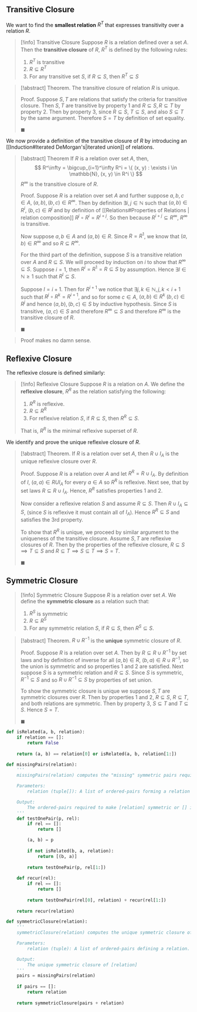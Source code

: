 ## Transitive Closure

We want to find the **smallest relation** $R^T$ that expresses transitivity over a relation $R$.

> [!info] Transitive Closure
> Suppose $R$ is a relation defined over a set $A$. Then the **transitive closure** of $R$, $R^T$ is defined by the following rules:
> 1. $R^T$ is transitive
> 2. $R \subseteq R^T$
> 3. For any transitive set $S$, if $R \subseteq S$, then $R^T \subseteq S$ 

> [!abstract] Theorem.
> The transitive closure of relation $R$ is unique.
> 
> Proof.
> Suppose $S, T$ are relations that satisfy the criteria for transitive closure. Then $S, T$ are transitive by property 1 and $R \subseteq S, R \subseteq T$ by property 2. Then by property 3, since $R \subseteq S$, $T \subseteq S$, and also $S \subseteq T$ by the same argument. Therefore $S = T$ by definition of set equality. 
> 
> $\blacksquare$

We now provide a definition of the transitive closure of $R$ by introducing an [[Induction#Iterated DeMorgan's|iterated union]] of relations.

> [!abstract] Theorem
> If $R$ is a relation over set $A$, then,
> $$
> R^\infty = \bigcup_{i=1}^\infty R^i = \{ (x, y) : \exists i \in \mathbb{N}, (x, y) \in R^i \}
> $$
> $R^\infty$ is the transitive closure of $R$.
> 
> Proof.
> Suppose $R$ is a relation over set $A$ and further suppose $a, b, c \in A, \; (a, b), (b, c) \in R^\infty$. Then by definition $\exists i, j \in \mathbb{N}$ such that $(a, b) \in R^i$, $(b, c) \in R^j$ and by definition of [[Relations#Properties of Relations | relation composition]] $R^j \circ R^i = R^{i+j}$. So then because $R^{i+j} \subseteq R^\infty$, $R^\infty$ is transitive.
> 
> Now suppose $a, b \in A$ and $(a, b) \in R$. Since $R = R^1$, we know that $(a, b) \in R^\infty$ and so $R \subseteq R^\infty$.
> 
> For the third part of the definition, suppose $S$ is a transitive relation over $A$ and $R \subseteq S$. We will proceed by induction on $i$ to show that $R^\infty \subseteq S$. Suppose $i = 1$, then $R^i = R^1 = R \subseteq S$ by assumption. Hence $\exists I \in \mathbb{N} \geq 1$ such that $R^I \subseteq S$.
> 
> Suppose $I = i + 1$. Then for $R^{i+1}$ we notice that $\exists j, k \in \mathbb{N}, j,k \lt i + 1$ such that $R^j \circ R^k = R^{i+1}$, and so for some $c \in A$, $(a, b) \in R^k$ $(b, c) \in R^j$ and hence $(a, b), (b, c) \in S$ by inductive hypothesis. Since $S$ is transitive, $(a, c) \in S$ and therefore $R^\infty \subseteq S$ and therefore $R^\infty$ is the transitive closure of $R$.
> 
> $\blacksquare$

> Proof makes no damn sense.

## Reflexive Closure

The reflexive closure is defined similarly:

> [!info] Reflexive Closure
> Suppose $R$ is a relation on $A$. We define the **reflexive closure**, $R^R$ as the relation satisfying the following:
> 1. $R^R$ is reflexive.
> 2. $R \subseteq R^R$
> 3. For reflexive relation $S$, if $R \subseteq S$, then $R^R \subseteq S$.
> 
> That is, $R^R$ is the minimal reflexive superset of $R$.

We identify and prove the unique reflexive closure of $R$.

> [!abstract] Theorem.
> If $R$ is a relation over set $A$, then $R \cup I_A$ is the unique reflexive closure over $R$.
> 
> Proof.
> Suppose $R$ is a relation over $A$ and let $R^R = R \cup I_A$. By definition of $I$, $(a, a) \in R U I_A$ for every $a \in A$ so $R^R$ is reflexive. Next see, that by set laws $R \subseteq R \cup I_A$. Hence, $R^R$ satisfies properties 1 and 2.
> 
> Now consider a reflexive relation $S$ and assume $R \subseteq S$. Then $R \cup I_A \subseteq S$, (since $S$ is reflexive it must contain all of $I_A$). Hence $R^R \subseteq S$ and satisfies the 3rd property.
> 
> To show that $R^R$ is unique, we proceed by similar argument to the uniqueness of the transitive closure. Assume $S, T$ are reflexive closures of $R$. Then by the properties of the reflexive closure, $R \subseteq S \implies T \subseteq S$ and $R \subseteq T \implies S \subseteq T \implies S = T$.
> 
> $\blacksquare$

## Symmetric Closure

> [!info] Symmetric Closure
> Suppose $R$ is a relation over set $A$. We define the **symmetric closure** as a relation such that:
> 1. $R^S$ is symmetric
> 2. $R \subseteq R^S$
> 3. For any symmetric relation $S$, if $R \subseteq S$, then $R^S \subseteq S$.

> [!abstract] Theorem.
> $R \cup R^{-1}$ is the **unique** symmetric closure of $R$.
> 
> Proof.
> Suppose $R$ is a relation over set $A$. Then by $R \subseteq R \cup R^{-1}$ by set laws and by definition of inverse for all $(a, b) \in R$, $(b, a) \in R \cup R^{-1}$, so the union is symmetric and so properties 1 and 2 are satisfied. 
> Next suppose $S$ is a symmetric relation and $R \subseteq S$. Since $S$ is symmetric, $R^{-1} \subseteq S$ and so $R \cup R^{-1} \subseteq S$ by properties of set union.
> 
> To show the symmetric closure is unique we suppose $S, T$ are symmetric closures over $R$. Then by properties 1 and 2, $R \subseteq S$, $R \subseteq T$, and both relations are symmetric. Then by property 3, $S \subseteq T$ and $T \subseteq S$. Hence $S = T$.
> 
> $\blacksquare$

```Python
def isRelated(a, b, relation):
    if relation == []:
        return False
    
    return (a, b) == relation[0] or isRelated(a, b, relation[1:])

def missingPairs(relation):
	'''
	missingPairs(relation) computes the "missing" symmetric pairs required to satsify symmetry for [relation].

	Parameters:
		relation (tuple[]): A list of ordered-pairs forming a relation R.

	Output:
		The ordered-pairs required to make [relation] symmetric or [] if [relation] is already symmetric.
	'''
    def testOnePair(p, rel):
        if rel == []:
            return []

        (a, b) = p
        
        if not isRelated(b, a, relation):
            return [(b, a)]
            
        return testOnePair(p, rel[1:])
        
    def recur(rel):
        if rel == []:
            return []
        
        return testOnePair(rel[0], relation) + recur(rel[1:])
        
    return recur(relation)

def symmetricClosure(relation):
	'''
	symmetricClosure(relation) computes the unique symmetric closure of [relation]

	Parameters:
		relation (tuple): A list of ordered-pairs defining a relation.

	Output:
		The unique symmetric closure of [relation]
	'''
    pairs = missingPairs(relation)
    
    if pairs == []:
        return relation
        
    return symmetricClosure(pairs + relation)
```